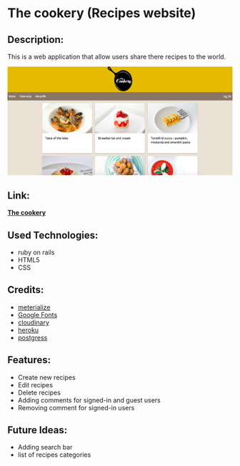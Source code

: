 # **The cookery** (Recipes website)


## **Description:**

This is a web application that allow users  share there recipes to the world.

![screenshot](app/assets/images/screenshot.png)
## **Link:**

[**The cookery**](https://damp-bayou-44259.herokuapp.com/)

## **Used Technologies:**

- ruby on rails
- HTML5
- CSS
  

## **Credits:**

- [meterialize](https://materializecss.com/)
- [Google Fonts](https://fonts.google.com/)
- [cloudinary](https://cloudinary.com/)
- [heroku](https://dashboard.heroku.com/login)
- [postgress](https://www.postgresql.org/)


## **Features:**

- Create new recipes 
- Edit recipes
- Delete recipes
- Adding comments for signed-in and guest users
- Removing comment for signed-in users
## **Future Ideas:**

- Adding search bar
- list of recipes categories
  


